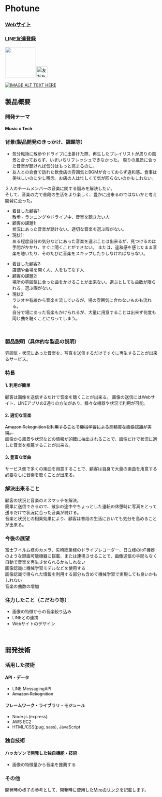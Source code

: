 #   Photune

### [Webサイト](https://www.mokumokuver3.tk:3000/)  
### LINE友達登録  
<img src="https://www.mokumokuver3.tk:3000/image/L.png" height="100">
<a href="https://lin.ee/wJWCp8E" target="_blank"><img src="https://scdn.line-apps.com/n/line_add_friends/btn/ja.png" alt="友だち追加" height="36" border="0"></a>
<!-- ![QRコード](https://www.mokumokuver3.tk:3000/image/L.png) --> 

[![IMAGE ALT TEXT HERE](https://jphacks.com/wp-content/uploads/2020/09/JPHACKS2020_ogp.jpg)](https://www.youtube.com/watch?v=G5rULR53uMk)

##  製品概要
### 開発テーマ
#### **Music x Tech**  

###  背景(製品開発のきっかけ、課題等）
- 気分転換に散歩やドライブに出掛けた際、再生したプレイリストが周りの風景と合っておらず、いまいちリフレッシュできなかった。
周りの風景に合った音楽が聴ければ気分はもっと高まるのに。
- 友人との会食で訪れた飲食店の雰囲気とBGMが合っておらず違和感。食事は美味しいのに少し残念。お店の人は忙しくて気が回らないのかもしれない。

２人のチームメンバーの音楽に関する悩みを解決したい。  
そして、音楽の力で普段の生活をより楽しく、豊かに出来るのではないかと考え開発に至った。  
  
- 着目した顧客1:  
散歩・ランニングやドライブ中、音楽を聴きたい人  
- 顧客の課題1:  
状況にあった音楽が聴けない。適切な音楽を選ぶ暇がない。
- 現状1:  
ある程度自分の気分などにあった音楽を選ぶことは出来るが、見つけるのは手間がかかり、すぐに聞くことができない。 
または、違和感を感じたまま音楽を聴いたり、そのたびに音楽をスキップしたりしなければならない。

+ 着目した顧客2:  
店舗や会場を開く人、人をもてなす人  
+ 顧客の課題2:  
場所の雰囲気に合った曲をかけることが出来ない。選ぶとしても曲数が限られる。選ぶ暇がない。  
+ 現状2:  
ラジオや有線から音楽を流しているが、場の雰囲気に合わないものも流れる。  
自分で場にあった音楽もかけられるが、大量に用意することは出来ず何度も同じ曲を聴くことになってしまう。
<br>

### 製品説明（具体的な製品の説明）
雰囲気・状況にあった音楽を、写真を送信するだけですぐに再生することが出来るサービス。  
  
### 特長
#### 1. 利用が簡単
顧客は画像を送信するだけで音楽を聴くことが出来る。
画像の送信にはWebサイト、LINEアプリの2通りの方法があり、様々な機器や状況で利用が可能。  

#### 2. 適切な音楽  
~~Amazon Rekognitionを利用することで機械学習による高精度な画像認識が実現。~~  
画像から風景や状況などの情報が的確に抽出されることで、画像だけで状況に適した音楽を推薦することが出来る。  

#### 3. 豊富な楽曲  
サービス側で多くの楽曲を用意することで、顧客は自身で大量の楽曲を用意する必要なしに音楽を聴くことが出来る。  

### 解決出来ること
顧客の状況と音楽のミスマッチを解決。  
簡単に送信できるので、散歩の途中やちょっとした運転の休憩時に写真をとって送るだけで状況に合った音楽が聴ける。  
音楽と状況との相乗効果により、顧客は普段の生活においても気分を高めることが出来る。  

### 今後の展望
富士フイルム様のカメラ、矢崎総業様のドライブレコーダー、日立様のIoT機器のような録画可能機器に搭載、または連携させることで、画像送信の手間もなく自動で音楽を再生させられるかもしれない  
画像認識に機械学習モデルなどを使用する  
画像認識で得られた情報を利用する部分も含めて機械学習で実現しても良いかもしれない  
音楽の曲数の増加  

### 注力したこと（こだわり等）
* 画像の特徴からの音楽絞り込み
* LINEとの連携
* Webサイトのデザイン  
<br>

## 開発技術
### 活用した技術
#### API・データ
* LINE MessagingAPI
* ~~Amazon Rekognition~~

#### フレームワーク・ライブラリ・モジュール
* Node.js (express)
* AWS EC2
* HTML/CSS(pug, sass), JavaScript

### 独自技術
#### ハッカソンで開発した独自機能・技術
* 画像の特徴量から音楽を推薦する

### その他
開発時の様子の参考として、開発時に使用した[Miroのリンク](https://miro.com/app/board/o9J_kgvg9F0=/)を記載します。

